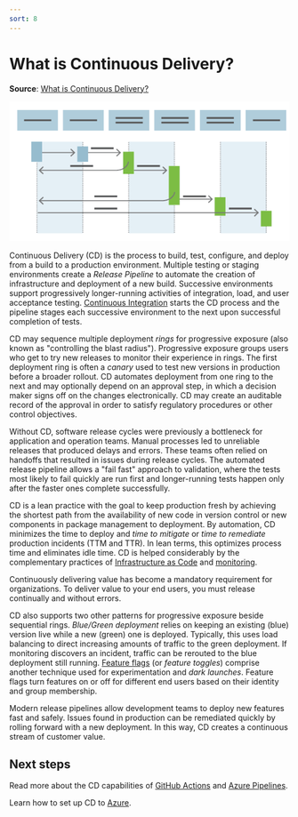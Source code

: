 ```yaml
---
sort: 8
---
```

# What is Continuous Delivery?
**Source**: [What is Continuous Delivery?](https://docs.microsoft.com/en-us/devops/deliver/what-is-continuous-delivery)

![Continuous Delivery Automates the Flow to Production](_img/ContinuousDelivery_600x300.png)

Continuous Delivery (CD) is the process to build, test, configure, and deploy from a build to a production
environment. Multiple testing or staging environments create a _Release Pipeline_ to automate the creation
of infrastructure and deployment of a new build. Successive environments support progressively 
longer-running activities of integration, load, and user acceptance testing. 
[Continuous Integration](6-CI.md) starts the CD process and the
pipeline stages each successive environment to the next upon successful completion of tests.

CD may sequence multiple deployment _rings_ for progressive exposure (also known as "controlling the blast
radius"). Progressive exposure groups users who get to try new releases to monitor their experience in 
rings. The first deployment ring is often a _canary_ used to test new versions in production before a
broader rollout. CD automates deployment from one ring to the next and may optionally depend on an 
approval step, in which a decision maker signs off on the changes electronically. CD may create an 
auditable record of the approval in order to satisfy regulatory procedures or other control objectives.

Without CD, software release cycles were previously a bottleneck for application and operation teams.
Manual processes led to unreliable releases that produced delays and errors. These teams often relied on
handoffs that resulted in issues during release cycles. The automated release pipeline allows a "fail fast"
approach to validation, where the tests most likely to fail quickly are run first and longer-running tests
happen only after the faster ones complete successfully.

CD is a lean practice with the goal to keep production fresh by achieving the shortest path from the 
availability of new code in version control or new components in package management to deployment. By 
automation, CD minimizes the time to deploy and _time to mitigate_ or _time to remediate_ production
incidents (TTM and TTR). In lean terms, this optimizes process time and eliminates idle time. CD is helped
considerably by the complementary practices of [Infrastructure as Code](9-IaaC.md)
and [monitoring](11-Monitoring.md).

Continuously delivering value has become a mandatory requirement for organizations. To deliver value to
your end users, you must release continually and without errors.

CD also supports two other patterns for progressive exposure beside sequential rings. _Blue/Green
deployment_ relies on keeping an existing (blue) version live while a new (green) one is deployed.
Typically, this uses load balancing to direct increasing amounts of traffic to the green deployment. If 
monitoring discovers an incident, traffic can be rerouted to the blue deployment still running. 
[Feature flags](https://docs.microsoft.com/en-us/devops/operate/progressive-experimentation-feature-flags) (or _feature toggles_) comprise
another technique used for experimentation and _dark launches_. Feature flags turn features on or off 
for different end users based on their identity and group membership.

Modern release pipelines allow development teams to deploy new features fast and safely. Issues found in
production can be remediated quickly by rolling forward with a new deployment. In this way, CD creates a
continuous stream of customer value.

## Next steps

Read more about the CD capabilities of 
[GitHub Actions](https://lab.github.com/githubtraining/github-actions:-continuous-delivery-with-azure) and 
[Azure Pipelines](https://azure.microsoft.com/services/devops/pipelines/).

Learn how to set up CD to [Azure](/azure/devops/release/examples/examples).
